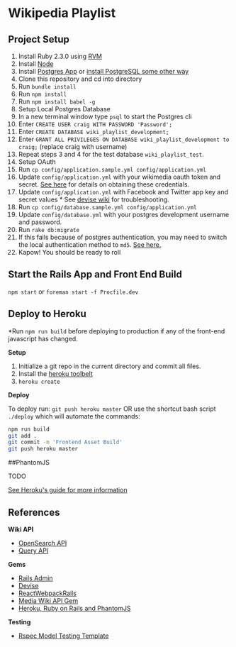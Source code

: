 # Wikipedia Playlist

## Project Setup

1. Install Ruby 2.3.0 using [RVM](https://rvm.io/rvm/install)
2. Install [Node](https://nodejs.org/en/)
3. Install [Postgres App](http://postgresapp.com/) or [install PostgreSQL some other way](http://www.postgresql.org/download/)
4. Clone this repository and cd into directory
5. Run `bundle install`
6. Run `npm install`
7. Run `npm install babel -g`
8. Setup Local Postgres Database
  1. In a new terminal window type `psql` to start the Postgres cli
  2. Enter `CREATE USER craig WITH PASSWORD 'Password';`
  3. Enter `CREATE DATABASE wiki_playlist_development;`
  4. Enter `GRANT ALL PRIVILEGES ON DATABASE wiki_playlist_development to craig;` (replace craig with username)
  5. Repeat steps 3 and 4 for the test database `wiki_playlist_test`.
9. Setup OAuth
  1. Run `cp config/application.sample.yml config/application.yml`
  2. Update `config/application.yml` with your wikimedia oauth token and secret. [See here](https://github.com/WikiEducationFoundation/WikiEduDashboard/blob/master/docs/oauth.md) for details on obtaining these credentials.
  3. Update `config/application.yml` with Facebook and Twitter app key and secret values
    * See [devise wiki](https://github.com/plataformatec/devise/wiki) for troubleshooting.
  4. Run `cp config/database.sample.yml config/application.yml`
  5. Update `config/database.yml` with your postgres development username and password.
10. Run `rake db:migrate`
  1. If this fails because of postgres authentication, you may need to switch the local authentication method to `md5`. [See here.](http://stackoverflow.com/questions/17443379/psql-fatal-peer-authentication-failed-for-user-dev)
11. Kapow! You should be ready to roll


## Start the Rails App and Front End Build

`npm start` or `foreman start -f Procfile.dev`

## Deploy to Heroku

*Run `npm run build` before deploying to production if any of the front-end javascript has changed.

**Setup**

1. Initialize a git repo in the current directory and commit all files.
2. Install the [heroku toolbelt](https://toolbelt.heroku.com/)
3. `heroku create`

**Deploy**

To deploy run: `git push heroku master` OR use the shortcut bash script `./deploy` which will automate the commands:

```bash
npm run build
git add .
git commit -m 'Frontend Asset Build'
git push heroku master
```

##PhantomJS

TODO


[See Heroku's guide for more information](https://devcenter.heroku.com/articles/getting-started-with-rails4)


## References

**Wiki API**

- [OpenSearch API](https://www.mediawiki.org/wiki/API:Opensearch)
- [Query API](https://www.mediawiki.org/wiki/API:Query)


**Gems**

- [Rails Admin](https://github.com/sferik/rails_admin)
- [Devise](https://github.com/plataformatec/devise)
- [ReactWebpackRails](https://github.com/netguru/react_webpack_rails)
- [Media Wiki API Gem](https://github.com/wikimedia/mediawiki-ruby-api)
- [Heroku, Ruby on Rails and PhantomJS](https://gist.github.com/edelpero/9257311)


**Testing**

- [Rspec Model Testing Template](https://gist.github.com/kyletcarlson/6234923)



